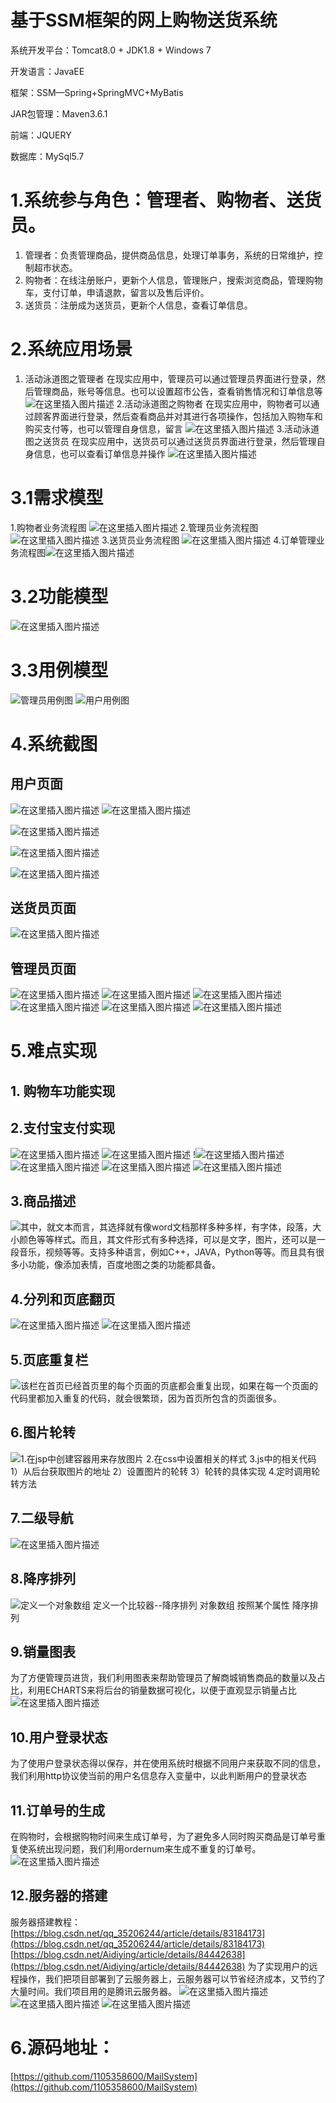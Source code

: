 # 基于SSM框架的网上购物送货系统
系统开发平台：Tomcat8.0 + JDK1.8 + Windows 7

开发语言：JavaEE

框架：SSM—Spring+SpringMVC+MyBatis

JAR包管理：Maven3.6.1

前端：JQUERY

数据库：MySql5.7

# 1.系统参与角色：管理者、购物者、送货员。

 1. 管理者：负责管理商品，提供商品信息，处理订单事务，系统的日常维护，控制超市状态。   
 2. 购物者：在线注册账户，更新个人信息，管理账户，搜索浏览商品，管理购物车，支付订单，申请退款，留言以及售后评价。
 3. 送货员：注册成为送货员，更新个人信息，查看订单信息。

# 2.系统应用场景

 1. 活动泳道图之管理者
在现实应用中，管理员可以通过管理员界面进行登录，然后管理商品，账号等信息。也可以设置超市公告，查看销售情况和订单信息等
![在这里插入图片描述](https://img-blog.csdnimg.cn/2021060818403134.png?x-oss-process=image/watermark,type_ZmFuZ3poZW5naGVpdGk,shadow_10,text_aHR0cHM6Ly9ibG9nLmNzZG4ubmV0L3FxXzQ1ODA4NzAw,size_16,color_FFFFFF,t_70)
2.活动泳道图之购物者
在现实应用中，购物者可以通过顾客界面进行登录，然后查看商品并对其进行各项操作，包括加入购物车和购买支付等，也可以管理自身信息，留言
![在这里插入图片描述](https://img-blog.csdnimg.cn/20210608184128986.png?x-oss-process=image/watermark,type_ZmFuZ3poZW5naGVpdGk,shadow_10,text_aHR0cHM6Ly9ibG9nLmNzZG4ubmV0L3FxXzQ1ODA4NzAw,size_16,color_FFFFFF,t_70)
3.活动泳道图之送货员
在现实应用中，送货员可以通过送货员界面进行登录，然后管理自身信息，也可以查看订单信息并操作
![在这里插入图片描述](https://img-blog.csdnimg.cn/20210608184148729.png?x-oss-process=image/watermark,type_ZmFuZ3poZW5naGVpdGk,shadow_10,text_aHR0cHM6Ly9ibG9nLmNzZG4ubmV0L3FxXzQ1ODA4NzAw,size_16,color_FFFFFF,t_70)

# 3.1需求模型

1.购物者业务流程图
![在这里插入图片描述](https://img-blog.csdnimg.cn/20210608184235672.png?x-oss-process=image/watermark,type_ZmFuZ3poZW5naGVpdGk,shadow_10,text_aHR0cHM6Ly9ibG9nLmNzZG4ubmV0L3FxXzQ1ODA4NzAw,size_16,color_FFFFFF,t_70)
2.管理员业务流程图
![在这里插入图片描述](https://img-blog.csdnimg.cn/20210608184255367.png?x-oss-process=image/watermark,type_ZmFuZ3poZW5naGVpdGk,shadow_10,text_aHR0cHM6Ly9ibG9nLmNzZG4ubmV0L3FxXzQ1ODA4NzAw,size_16,color_FFFFFF,t_70)
3.送货员业务流程图
![在这里插入图片描述](https://img-blog.csdnimg.cn/20210608184319379.png?x-oss-process=image/watermark,type_ZmFuZ3poZW5naGVpdGk,shadow_10,text_aHR0cHM6Ly9ibG9nLmNzZG4ubmV0L3FxXzQ1ODA4NzAw,size_16,color_FFFFFF,t_70)
4.订单管理业务流程图![在这里插入图片描述](https://img-blog.csdnimg.cn/20210608184331814.png?x-oss-process=image/watermark,type_ZmFuZ3poZW5naGVpdGk,shadow_10,text_aHR0cHM6Ly9ibG9nLmNzZG4ubmV0L3FxXzQ1ODA4NzAw,size_16,color_FFFFFF,t_70)

# 3.2功能模型

![在这里插入图片描述](https://img-blog.csdnimg.cn/20210608184355428.png?x-oss-process=image/watermark,type_ZmFuZ3poZW5naGVpdGk,shadow_10,text_aHR0cHM6Ly9ibG9nLmNzZG4ubmV0L3FxXzQ1ODA4NzAw,size_16,color_FFFFFF,t_70)

# 3.3用例模型

![管理员用例图](https://img-blog.csdnimg.cn/20210608184415142.png?x-oss-process=image/watermark,type_ZmFuZ3poZW5naGVpdGk,shadow_10,text_aHR0cHM6Ly9ibG9nLmNzZG4ubmV0L3FxXzQ1ODA4NzAw,size_16,color_FFFFFF,t_70)
![用户用例图](https://img-blog.csdnimg.cn/20210608184428959.png?x-oss-process=image/watermark,type_ZmFuZ3poZW5naGVpdGk,shadow_10,text_aHR0cHM6Ly9ibG9nLmNzZG4ubmV0L3FxXzQ1ODA4NzAw,size_16,color_FFFFFF,t_70)

# 4.系统截图

## 用户页面

![在这里插入图片描述](https://img-blog.csdnimg.cn/20210608184503797.png?x-oss-process=image/watermark,type_ZmFuZ3poZW5naGVpdGk,shadow_10,text_aHR0cHM6Ly9ibG9nLmNzZG4ubmV0L3FxXzQ1ODA4NzAw,size_16,color_FFFFFF,t_70)
![在这里插入图片描述](https://img-blog.csdnimg.cn/20210608184510432.png?x-oss-process=image/watermark,type_ZmFuZ3poZW5naGVpdGk,shadow_10,text_aHR0cHM6Ly9ibG9nLmNzZG4ubmV0L3FxXzQ1ODA4NzAw,size_16,color_FFFFFF,t_70)


![在这里插入图片描述](https://img-blog.csdnimg.cn/20210608184524871.png?x-oss-process=image/watermark,type_ZmFuZ3poZW5naGVpdGk,shadow_10,text_aHR0cHM6Ly9ibG9nLmNzZG4ubmV0L3FxXzQ1ODA4NzAw,size_16,color_FFFFFF,t_70)

![在这里插入图片描述](https://img-blog.csdnimg.cn/20210608184536654.png?x-oss-process=image/watermark,type_ZmFuZ3poZW5naGVpdGk,shadow_10,text_aHR0cHM6Ly9ibG9nLmNzZG4ubmV0L3FxXzQ1ODA4NzAw,size_16,color_FFFFFF,t_70)

![在这里插入图片描述](https://img-blog.csdnimg.cn/20210608184547955.png?x-oss-process=image/watermark,type_ZmFuZ3poZW5naGVpdGk,shadow_10,text_aHR0cHM6Ly9ibG9nLmNzZG4ubmV0L3FxXzQ1ODA4NzAw,size_16,color_FFFFFF,t_70)

## 送货员页面

![在这里插入图片描述](https://img-blog.csdnimg.cn/20210608184554927.png?x-oss-process=image/watermark,type_ZmFuZ3poZW5naGVpdGk,shadow_10,text_aHR0cHM6Ly9ibG9nLmNzZG4ubmV0L3FxXzQ1ODA4NzAw,size_16,color_FFFFFF,t_70)

## 管理员页面

![在这里插入图片描述](https://img-blog.csdnimg.cn/20210608184602245.png?x-oss-process=image/watermark,type_ZmFuZ3poZW5naGVpdGk,shadow_10,text_aHR0cHM6Ly9ibG9nLmNzZG4ubmV0L3FxXzQ1ODA4NzAw,size_16,color_FFFFFF,t_70)
![在这里插入图片描述](https://img-blog.csdnimg.cn/20210608184655151.png?x-oss-process=image/watermark,type_ZmFuZ3poZW5naGVpdGk,shadow_10,text_aHR0cHM6Ly9ibG9nLmNzZG4ubmV0L3FxXzQ1ODA4NzAw,size_16,color_FFFFFF,t_70)
![在这里插入图片描述](https://img-blog.csdnimg.cn/20210608184703440.png?x-oss-process=image/watermark,type_ZmFuZ3poZW5naGVpdGk,shadow_10,text_aHR0cHM6Ly9ibG9nLmNzZG4ubmV0L3FxXzQ1ODA4NzAw,size_16,color_FFFFFF,t_70)
![在这里插入图片描述](https://img-blog.csdnimg.cn/20210608184707731.png?x-oss-process=image/watermark,type_ZmFuZ3poZW5naGVpdGk,shadow_10,text_aHR0cHM6Ly9ibG9nLmNzZG4ubmV0L3FxXzQ1ODA4NzAw,size_16,color_FFFFFF,t_70)
![在这里插入图片描述](https://img-blog.csdnimg.cn/20210608184713690.png?x-oss-process=image/watermark,type_ZmFuZ3poZW5naGVpdGk,shadow_10,text_aHR0cHM6Ly9ibG9nLmNzZG4ubmV0L3FxXzQ1ODA4NzAw,size_16,color_FFFFFF,t_70)
![在这里插入图片描述](https://img-blog.csdnimg.cn/2021060818471891.png?x-oss-process=image/watermark,type_ZmFuZ3poZW5naGVpdGk,shadow_10,text_aHR0cHM6Ly9ibG9nLmNzZG4ubmV0L3FxXzQ1ODA4NzAw,size_16,color_FFFFFF,t_70)


# 5.难点实现

## 1. 购物车功能实现

## 2.支付宝支付实现
![在这里插入图片描述](https://img-blog.csdnimg.cn/20210608184909336.png?x-oss-process=image/watermark,type_ZmFuZ3poZW5naGVpdGk,shadow_10,text_aHR0cHM6Ly9ibG9nLmNzZG4ubmV0L3FxXzQ1ODA4NzAw,size_16,color_FFFFFF,t_70)
![在这里插入图片描述](https://img-blog.csdnimg.cn/20210608184919841.png?x-oss-process=image/watermark,type_ZmFuZ3poZW5naGVpdGk,shadow_10,text_aHR0cHM6Ly9ibG9nLmNzZG4ubmV0L3FxXzQ1ODA4NzAw,size_16,color_FFFFFF,t_70)
!![在这里插入图片描述](https://img-blog.csdnimg.cn/20210608184954909.png)
![在这里插入图片描述](https://img-blog.csdnimg.cn/20210608184959606.png?x-oss-process=image/watermark,type_ZmFuZ3poZW5naGVpdGk,shadow_10,text_aHR0cHM6Ly9ibG9nLmNzZG4ubmV0L3FxXzQ1ODA4NzAw,size_16,color_FFFFFF,t_70)
![在这里插入图片描述](https://img-blog.csdnimg.cn/2021060818500414.png?x-oss-process=image/watermark,type_ZmFuZ3poZW5naGVpdGk,shadow_10,text_aHR0cHM6Ly9ibG9nLmNzZG4ubmV0L3FxXzQ1ODA4NzAw,size_16,color_FFFFFF,t_70)
![在这里插入图片描述](https://img-blog.csdnimg.cn/20210608185009984.png?x-oss-process=image/watermark,type_ZmFuZ3poZW5naGVpdGk,shadow_10,text_aHR0cHM6Ly9ibG9nLmNzZG4ubmV0L3FxXzQ1ODA4NzAw,size_16,color_FFFFFF,t_70)

## 3.商品描述
![其中，就文本而言，其选择就有像word文档那样多种多样，有字体，段落，大小颜色等等样式。而且，其文件形式有多种选择，可以是文字，图片，还可以是一段音乐，视频等等。支持多种语言，例如C++，JAVA，Python等等。而且具有很多小功能，像添加表情，百度地图之类的功能都具备。
](https://img-blog.csdnimg.cn/20210608185039271.png?x-oss-process=image/watermark,type_ZmFuZ3poZW5naGVpdGk,shadow_10,text_aHR0cHM6Ly9ibG9nLmNzZG4ubmV0L3FxXzQ1ODA4NzAw,size_16,color_FFFFFF,t_70)

## 4.分列和页底翻页
![在这里插入图片描述](https://img-blog.csdnimg.cn/20210608185104791.png?x-oss-process=image/watermark,type_ZmFuZ3poZW5naGVpdGk,shadow_10,text_aHR0cHM6Ly9ibG9nLmNzZG4ubmV0L3FxXzQ1ODA4NzAw,size_16,color_FFFFFF,t_70)
![在这里插入图片描述](https://img-blog.csdnimg.cn/20210608185114723.png)

## 5.页底重复栏
![该栏在首页已经首页里的每个页面的页底都会重复出现，如果在每一个页面的代码里都加入重复的代码，就会很繁琐，因为首页所包含的页面很多。
](https://img-blog.csdnimg.cn/20210608185137905.png)

## 6.图片轮转

![1.在jsp中创建容器用来存放图片
2.在css中设置相关的样式
3.js中的相关代码
 1）从后台获取图片的地址
 2）设置图片的轮转
 3）轮转的具体实现
4.定时调用轮转方法
](https://img-blog.csdnimg.cn/20210608185210643.png?x-oss-process=image/watermark,type_ZmFuZ3poZW5naGVpdGk,shadow_10,text_aHR0cHM6Ly9ibG9nLmNzZG4ubmV0L3FxXzQ1ODA4NzAw,size_16,color_FFFFFF,t_70)

## 7.二级导航
![在这里插入图片描述](https://img-blog.csdnimg.cn/20210608185250793.png?x-oss-process=image/watermark,type_ZmFuZ3poZW5naGVpdGk,shadow_10,text_aHR0cHM6Ly9ibG9nLmNzZG4ubmV0L3FxXzQ1ODA4NzAw,size_16,color_FFFFFF,t_70)



## 8.降序排列
![定义一个对象数组
定义一个比较器--降序排列
对象数组 按照某个属性 降序排列
](https://img-blog.csdnimg.cn/20210608185314220.png?x-oss-process=image/watermark,type_ZmFuZ3poZW5naGVpdGk,shadow_10,text_aHR0cHM6Ly9ibG9nLmNzZG4ubmV0L3FxXzQ1ODA4NzAw,size_16,color_FFFFFF,t_70)


## 9.销量图表
为了方便管理员进货，我们利用图表来帮助管理员了解商城销售商品的数量以及占比，利用ECHARTS来将后台的销量数据可视化，以便于直观显示销量占比
![在这里插入图片描述](https://img-blog.csdnimg.cn/20210608185345574.png?x-oss-process=image/watermark,type_ZmFuZ3poZW5naGVpdGk,shadow_10,text_aHR0cHM6Ly9ibG9nLmNzZG4ubmV0L3FxXzQ1ODA4NzAw,size_16,color_FFFFFF,t_70)



## 10.用户登录状态
为了使用户登录状态得以保存，并在使用系统时根据不同用户来获取不同的信息，我们利用http协议使当前的用户名信息存入变量中，以此判断用户的登录状态



## 11.订单号的生成
在购物时，会根据购物时间来生成订单号，为了避免多人同时购买商品是订单号重复使系统出现问题，我们利用ordernum来生成不重复的订单号。
![在这里插入图片描述](https://img-blog.csdnimg.cn/20210608185451284.png?x-oss-process=image/watermark,type_ZmFuZ3poZW5naGVpdGk,shadow_10,text_aHR0cHM6Ly9ibG9nLmNzZG4ubmV0L3FxXzQ1ODA4NzAw,size_16,color_FFFFFF,t_70)


## 12.服务器的搭建
服务器搭建教程：
[https://blog.csdn.net/qq_35206244/article/details/83184173](https://blog.csdn.net/qq_35206244/article/details/83184173)
[https://blog.csdn.net/Aidiying/article/details/84442638](https://blog.csdn.net/Aidiying/article/details/84442638)
为了实现用户的远程操作，我们把项目部署到了云服务器上，云服务器可以节省经济成本，又节约了大量时间。我们项目用的是腾讯云服务器。
![在这里插入图片描述](https://img-blog.csdnimg.cn/20210608185540462.png?x-oss-process=image/watermark,type_ZmFuZ3poZW5naGVpdGk,shadow_10,text_aHR0cHM6Ly9ibG9nLmNzZG4ubmV0L3FxXzQ1ODA4NzAw,size_16,color_FFFFFF,t_70)
![在这里插入图片描述](https://img-blog.csdnimg.cn/20210608185544291.png?x-oss-process=image/watermark,type_ZmFuZ3poZW5naGVpdGk,shadow_10,text_aHR0cHM6Ly9ibG9nLmNzZG4ubmV0L3FxXzQ1ODA4NzAw,size_16,color_FFFFFF,t_70)
![在这里插入图片描述](https://img-blog.csdnimg.cn/20210608185559940.png?x-oss-process=image/watermark,type_ZmFuZ3poZW5naGVpdGk,shadow_10,text_aHR0cHM6Ly9ibG9nLmNzZG4ubmV0L3FxXzQ1ODA4NzAw,size_16,color_FFFFFF,t_70)

# 6.源码地址：

[https://github.com/1105358600/MailSystem](https://github.com/1105358600/MailSystem)
